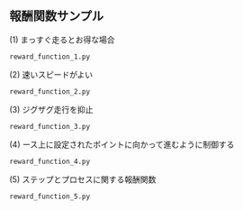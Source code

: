 ## 報酬関数サンプル
(1) まっすぐ走るとお得な場合
```
reward_function_1.py
```
(2) 速いスピードがよい
```
reward_function_2.py
```
(3) ジグザグ走行を抑止
```
reward_function_3.py
```
(4) ース上に設定されたポイントに向かって進むように制御する
```
reward_function_4.py
```
(5) ステップとプロセスに関する報酬関数
```
reward_function_5.py
```
